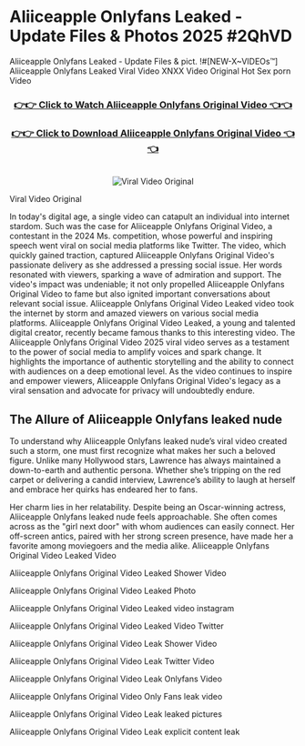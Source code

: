# Aliiceapple Onlyfans Leaked - Update Files & Photos 2025 #2QhVD

Aliiceapple Onlyfans Leaked - Update Files & pict. !#[NEW-X~VIDEOs™] Aliiceapple Onlyfans Leaked Viral Video XNXX Video Original Hot Sex porn Video
<br>
<div align="center">
<h3><a href="https://links2leaks.com?utm_source=aliiceapple&utm_medium=gitlong" rel="nofollow">👉👉 Click to Watch Aliiceapple Onlyfans Original Video 👈👈</a></h3>
<h3><a href="https://links2leaks.com?utm_source=aliiceapple&utm_medium=gitlong" rel="nofollow">👉👉 Click to Download Aliiceapple Onlyfans Original Video 👈👈</a></h3>
<br>
<a href="https://links2leaks.com?utm_source=aliiceapple&utm_medium=gitlong" rel="nofollow"><img src="https://i.ibb.co/Gkj2r4b/banner.png" alt="Viral Video Original" style="max-width: 100%; display: inline-block;" data-target="animated-image.originalImage"></a>
</div>

Viral Video Original

In today's digital age, a single video can catapult an individual into internet stardom. Such was the case for Aliiceapple Onlyfans Original Video, a contestant in the 2024 Ms. competition, whose powerful and inspiring speech went viral on social media platforms like Twitter.
The video, which quickly gained traction, captured Aliiceapple Onlyfans Original Video's passionate delivery as she addressed a pressing social issue. Her words resonated with viewers, sparking a wave of admiration and support. The video's impact was undeniable; it not only propelled Aliiceapple Onlyfans Original Video to fame but also ignited important conversations about relevant social issue.
Aliiceapple Onlyfans Original Video Leaked video took the internet by storm and amazed viewers on various social media platforms. Aliiceapple Onlyfans Original Video Leaked, a young and talented digital creator, recently became famous thanks to this interesting video.
The Aliiceapple Onlyfans Original Video 2025 viral video serves as a testament to the power of social media to amplify voices and spark change. It highlights the importance of authentic storytelling and the ability to connect with audiences on a deep emotional level. As the video continues to inspire and empower viewers, Aliiceapple Onlyfans Original Video's legacy as a viral sensation and advocate for privacy will undoubtedly endure.

<h2>The Allure of Aliiceapple Onlyfans leaked nude</h2>


To understand why Aliiceapple Onlyfans leaked nude’s viral video created such a storm, one must first recognize what makes her such a beloved figure. Unlike many Hollywood stars, Lawrence has always maintained a down-to-earth and authentic persona. Whether she’s tripping on the red carpet or delivering a candid interview, Lawrence’s ability to laugh at herself and embrace her quirks has endeared her to fans.

Her charm lies in her relatability. Despite being an Oscar-winning actress, Aliiceapple Onlyfans leaked nude feels approachable. She often comes across as the "girl next door" with whom audiences can easily connect. Her off-screen antics, paired with her strong screen presence, have made her a favorite among moviegoers and the media alike.
Aliiceapple Onlyfans Original Video Leaked Video

Aliiceapple Onlyfans Original Video Leaked Shower Video

Aliiceapple Onlyfans Original Video Leaked Photo

Aliiceapple Onlyfans Original Video Leaked video instagram

Aliiceapple Onlyfans Original Video Leaked Video Twitter

Aliiceapple Onlyfans Original Video Leak Shower Video

Aliiceapple Onlyfans Original Video Leak Twitter Video

Aliiceapple Onlyfans Original Video Leak Onlyfans Video

Aliiceapple Onlyfans Original Video Only Fans leak video

Aliiceapple Onlyfans Original Video Leak leaked pictures

Aliiceapple Onlyfans Original Video Leak explicit content leak